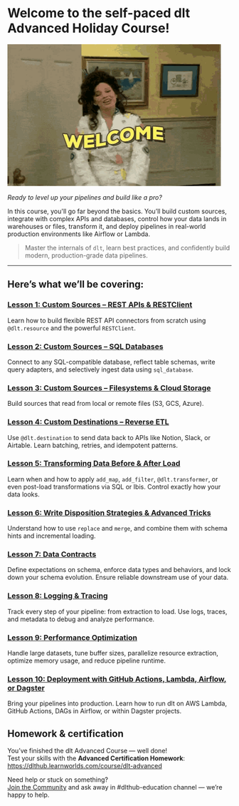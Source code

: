 # Welcome to the self-paced **dlt Advanced Holiday Course!**

![welcome](welcome-hello.gif)

*Ready to level up your pipelines and build like a pro?*

In this course, you'll go far beyond the basics. You’ll build custom sources, integrate with complex APIs and databases, control how your data lands in warehouses or files, transform it, and deploy pipelines in real-world production environments like Airflow or Lambda.

> Master the internals of `dlt`, learn best practices, and confidently build modern, production-grade data pipelines.

---

## **Here’s what we’ll be covering:**

### [**Lesson 1: Custom Sources – REST APIs & RESTClient**](https://colab.research.google.com/drive/1Q7URzYPKDdvxpRvXyIYwrTs8WGFM2GTk#forceEdit=true&sandboxMode=true)
Learn how to build flexible REST API connectors from scratch using `@dlt.resource` and the powerful `RESTClient`. 

### [**Lesson 2: Custom Sources – SQL Databases**](https://colab.research.google.com/drive/1lQ8VkrGJwZMsVtbkuYympcvbv0_CCgYo#forceEdit=true&sandboxMode=true)
Connect to any SQL-compatible database, reflect table schemas, write query adapters, and selectively ingest data using `sql_database`.

### [**Lesson 3: Custom Sources – Filesystems & Cloud Storage**](https://colab.research.google.com/drive/1P8pOw9C6J9555o2jhZydESVuVb-3z__y#forceEdit=true&sandboxMode=true)
Build sources that read from local or remote files (S3, GCS, Azure).

### [**Lesson 4: Custom Destinations – Reverse ETL**](https://colab.research.google.com/drive/14br3TZTRFwTSwpDyom7fxlZCeRF4efMk#forceEdit=true&sandboxMode=true)
Use `@dlt.destination` to send data back to APIs like Notion, Slack, or Airtable. Learn batching, retries, and idempotent patterns.

### [**Lesson 5: Transforming Data Before & After Load**](https://colab.research.google.com/drive/1--wNVd26TqNolnnECnUYZqeE2CXOeVZE#forceEdit=true&sandboxMode=true)
Learn when and how to apply `add_map`, `add_filter`, `@dlt.transformer`, or even post-load transformations via SQL or Ibis. Control exactly how your data looks.

### [**Lesson 6: Write Disposition Strategies & Advanced Tricks**](https://colab.research.google.com/drive/1XT1xUIQIWj0nPWOmTixThgdXzi4vudce#forceEdit=true&sandboxMode=true)
Understand how to use `replace` and `merge`, and combine them with schema hints and incremental loading. 

### [**Lesson 7: Data Contracts**](https://colab.research.google.com/drive/1mC09rjkheo92-ycjjq0AlIzgwJC8-ZMX#forceEdit=true&sandboxMode=true)
Define expectations on schema, enforce data types and behaviors, and lock down your schema evolution. Ensure reliable downstream use of your data.

### [**Lesson 8: Logging & Tracing**](https://colab.research.google.com/drive/1YCjHWMyOO9QGC66t1a5bIxL-ZUeVKViR#forceEdit=true&sandboxMode=true)
Track every step of your pipeline: from extraction to load. Use logs, traces, and metadata to debug and analyze performance.

### [**Lesson 9: Performance Optimization**](https://colab.research.google.com/drive/11P5O2R40ExtFtPfX4o1O5mF7nFbibtuZ#forceEdit=true&sandboxMode=true)
Handle large datasets, tune buffer sizes, parallelize resource extraction, optimize memory usage, and reduce pipeline runtime.

### [**Lesson 10: Deployment with GitHub Actions, Lambda, Airflow, or Dagster**](./deployment)
Bring your pipelines into production. Learn how to run dlt on AWS Lambda, GitHub Actions, DAGs in Airflow, or within Dagster projects. 

## Homework & certification

You’ve finished the dlt Advanced Course — well done!  
Test your skills with the **Advanced Certification Homework**: https://dlthub.learnworlds.com/course/dlt-advanced

Need help or stuck on something?  
[Join the Community](https://dlthub.com/community) and ask away in #dlthub-education channel — we’re happy to help.

